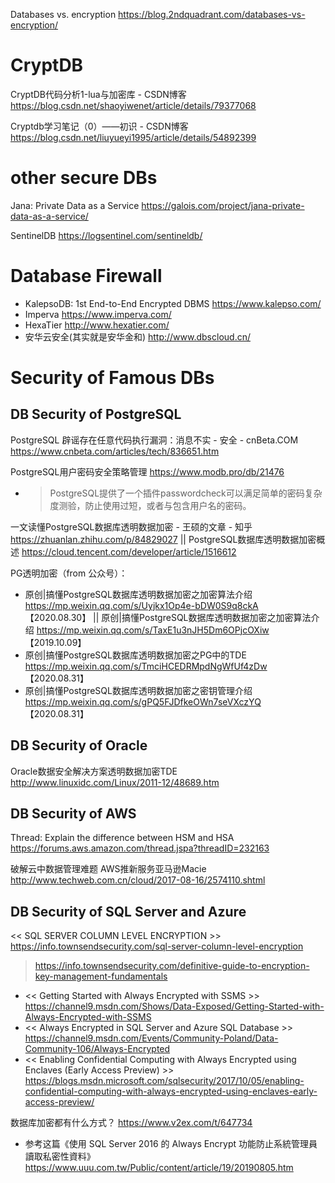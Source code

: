 
Databases vs. encryption https://blog.2ndquadrant.com/databases-vs-encryption/

# CryptDB

CryptDB代码分析1-lua与加密库 - CSDN博客
https://blog.csdn.net/shaoyiwenet/article/details/79377068

Cryptdb学习笔记（0）——初识 - CSDN博客
https://blog.csdn.net/liuyueyi1995/article/details/54892399

# other secure DBs

Jana: Private Data as a Service https://galois.com/project/jana-private-data-as-a-service/

SentinelDB https://logsentinel.com/sentineldb/

# Database Firewall

- KalepsoDB: 1st End-to-End Encrypted DBMS https://www.kalepso.com/
- Imperva https://www.imperva.com/
- HexaTier http://www.hexatier.com/
- 安华云安全(其实就是安华金和) http://www.dbscloud.cn/

# Security of Famous DBs

## DB Security of PostgreSQL

PostgreSQL 辟谣存在任意代码执行漏洞：消息不实 - 安全 - cnBeta.COM https://www.cnbeta.com/articles/tech/836651.htm

PostgreSQL用户密码安全策略管理 https://www.modb.pro/db/21476
- > PostgreSQL提供了一个插件passwordcheck可以满足简单的密码复杂度测验，防止使用过短，或者与包含用户名的密码。

一文读懂PostgreSQL数据库透明数据加密 - 王硕的文章 - 知乎 https://zhuanlan.zhihu.com/p/84829027 || PostgreSQL数据库透明数据加密概述 https://cloud.tencent.com/developer/article/1516612

PG透明加密（from 公众号）：
- 原创|搞懂PostgreSQL数据库透明数据加密之加密算法介绍 https://mp.weixin.qq.com/s/Uyjkx1Op4e-bDW0S9q8ckA 【2020.08.30】 || 原创|搞懂PostgreSQL数据库透明数据加密之加密算法介绍 https://mp.weixin.qq.com/s/TaxE1u3nJH5Dm6OPjcOXiw 【2019.10.09】
- 原创|搞懂PostgreSQL数据库透明数据加密之PG中的TDE https://mp.weixin.qq.com/s/TmciHCEDRMpdNgWfUf4zDw 【2020.08.31】
- 原创|搞懂PostgreSQL数据库透明数据加密之密钥管理介绍 https://mp.weixin.qq.com/s/gPQ5FJDfkeOWn7seVXczYQ 【2020.08.31】

## DB Security of Oracle

Oracle数据安全解决方案透明数据加密TDE
http://www.linuxidc.com/Linux/2011-12/48689.htm


## DB Security of AWS 

Thread: Explain the difference between HSM and HSA
https://forums.aws.amazon.com/thread.jspa?threadID=232163

破解云中数据管理难题 AWS推新服务亚马逊Macie http://www.techweb.com.cn/cloud/2017-08-16/2574110.shtml 

## DB Security of SQL Server and Azure 

<< SQL SERVER COLUMN LEVEL ENCRYPTION >>
https://info.townsendsecurity.com/sql-server-column-level-encryption
>https://info.townsendsecurity.com/definitive-guide-to-encryption-key-management-fundamentals  

- << Getting Started with Always Encrypted with SSMS >>
https://channel9.msdn.com/Shows/Data-Exposed/Getting-Started-with-Always-Encrypted-with-SSMS
- << Always Encrypted in SQL Server and Azure SQL Database >>
https://channel9.msdn.com/Events/Community-Poland/Data-Community-106/Always-Encrypted
- << Enabling Confidential Computing with Always Encrypted using Enclaves (Early Access Preview) >>
https://blogs.msdn.microsoft.com/sqlsecurity/2017/10/05/enabling-confidential-computing-with-always-encrypted-using-enclaves-early-access-preview/

数据库加密都有什么方式？ https://www.v2ex.com/t/647734
- 参考这篇《使用 SQL Server 2016 的 Always Encrypt 功能防止系統管理員讀取私密性資料》  https://www.uuu.com.tw/Public/content/article/19/20190805.htm
